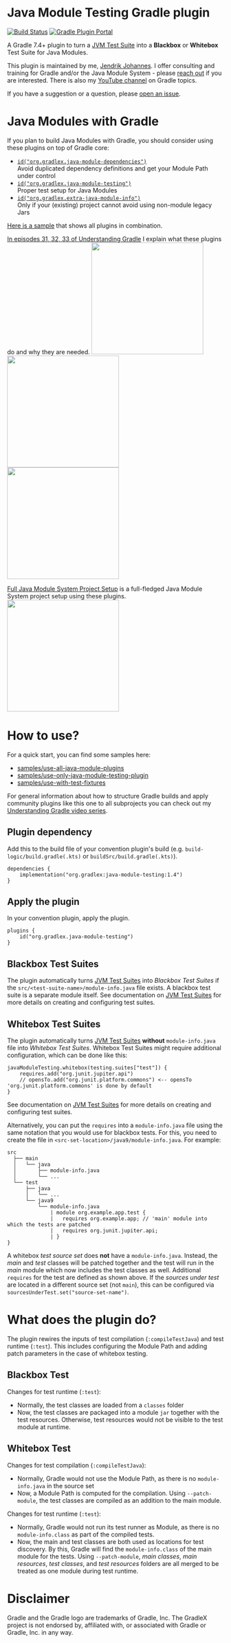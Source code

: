 # Java Module Testing Gradle plugin

[![Build Status](https://img.shields.io/endpoint.svg?url=https%3A%2F%2Factions-badge.atrox.dev%2Fgradlex-org%2Fjava-module-testing%2Fbadge%3Fref%3Dmain&style=flat)](https://actions-badge.atrox.dev/gradlex-org/java-module-testing/goto?ref=main)
[![Gradle Plugin Portal](https://img.shields.io/maven-metadata/v?label=Plugin%20Portal&metadataUrl=https%3A%2F%2Fplugins.gradle.org%2Fm2%2Forg%2Fgradlex%2Fjava-module-testing%2Forg.gradlex.java-module-testing.gradle.plugin%2Fmaven-metadata.xml)](https://plugins.gradle.org/plugin/org.gradlex.java-module-testing)

A Gradle 7.4+ plugin to turn a [JVM Test Suite](https://docs.gradle.org/current/userguide/jvm_test_suite_plugin.html#sec:jvm_test_suite_configuration)
into a **Blackbox** or **Whitebox** Test Suite for Java Modules.

This plugin is maintained by me, [Jendrik Johannes](https://github.com/jjohannes).
I offer consulting and training for Gradle and/or the Java Module System - please [reach out](mailto:jendrik.johannes@gmail.com) if you are interested.
There is also my [YouTube channel](https://www.youtube.com/playlist?list=PLWQK2ZdV4Yl2k2OmC_gsjDpdIBTN0qqkE) on Gradle topics.

If you have a suggestion or a question, please [open an issue](https://github.com/gradlex-org/java-module-testing/issues/new).

# Java Modules with Gradle

If you plan to build Java Modules with Gradle, you should consider using these plugins on top of Gradle core:

- [`id("org.gradlex.java-module-dependencies")`](https://github.com/gradlex-org/java-module-dependencies)  
  Avoid duplicated dependency definitions and get your Module Path under control
- [`id("org.gradlex.java-module-testing")`](https://github.com/gradlex-org/java-module-testing)  
  Proper test setup for Java Modules
- [`id("org.gradlex.extra-java-module-info")`](https://github.com/gradlex-org/extra-java-module-info)  
  Only if your (existing) project cannot avoid using non-module legacy Jars

[Here is a sample](https://github.com/gradlex-org/java-module-testing/tree/main/samples/use-all-java-module-plugins)
that shows all plugins in combination.

[In episodes 31, 32, 33 of Understanding Gradle](https://github.com/jjohannes/understanding-gradle) I explain what these plugins do and why they are needed.
[<img src="https://onepiecesoftware.github.io/img/videos/31.png" width="260">](https://www.youtube.com/watch?v=X9u1taDwLSA&list=PLWQK2ZdV4Yl2k2OmC_gsjDpdIBTN0qqkE)
[<img src="https://onepiecesoftware.github.io/img/videos/32.png" width="260">](https://www.youtube.com/watch?v=T9U0BOlVc-c&list=PLWQK2ZdV4Yl2k2OmC_gsjDpdIBTN0qqkE)
[<img src="https://onepiecesoftware.github.io/img/videos/33.png" width="260">](https://www.youtube.com/watch?v=6rFEDcP8Noc&list=PLWQK2ZdV4Yl2k2OmC_gsjDpdIBTN0qqkE)

[Full Java Module System Project Setup](https://github.com/jjohannes/gradle-project-setup-howto/tree/java_module_system) is a full-fledged Java Module System project setup using these plugins.  
[<img src="https://onepiecesoftware.github.io/img/videos/15-3.png" width="260">](https://www.youtube.com/watch?v=uRieSnovlVc&list=PLWQK2ZdV4Yl2k2OmC_gsjDpdIBTN0qqkE)

# How to use?

For a quick start, you can find some samples here:
* [samples/use-all-java-module-plugins](samples/use-all-java-module-plugins)
* [samples/use-only-java-module-testing-plugin](samples/use-only-java-module-testing-plugin)
* [samples/use-with-test-fixtures](samples/use-with-test-fixtures)

For general information about how to structure Gradle builds and apply community plugins like this one to all subprojects
you can check out my [Understanding Gradle video series](https://www.youtube.com/playlist?list=PLWQK2ZdV4Yl2k2OmC_gsjDpdIBTN0qqkE).

## Plugin dependency

Add this to the build file of your convention plugin's build
(e.g. `build-logic/build.gradle(.kts)` or `buildSrc/build.gradle(.kts)`).

```
dependencies {
    implementation("org.gradlex:java-module-testing:1.4")
}
```

## Apply the plugin

In your convention plugin, apply the plugin.

```
plugins {
    id("org.gradlex.java-module-testing")
}
```

## Blackbox Test Suites

The plugin automatically turns [JVM Test Suites](https://docs.gradle.org/current/userguide/jvm_test_suite_plugin.html) into _Blackbox Test Suites_ if the `src/<test-suite-name>/module-info.java` file exists.
A blackbox test suite is a separate module itself.
See documentation on [JVM Test Suites](https://docs.gradle.org/current/userguide/jvm_test_suite_plugin.html#sec:jvm_test_suite_configuration) for more details on creating and configuring test suites.

## Whitebox Test Suites

The plugin automatically turns [JVM Test Suites](https://docs.gradle.org/current/userguide/jvm_test_suite_plugin.html) **without** `module-info.java` file into _Whitebox Test Suites_.
Whitebox Test Suites might require additional configuration, which can be done like this:

```
javaModuleTesting.whitebox(testing.suites["test"]) {
    requires.add("org.junit.jupiter.api")
    // opensTo.add("org.junit.platform.commons") <-- opensTo 'org.junit.platform.commons' is done by default
}
```

See documentation on [JVM Test Suites](https://docs.gradle.org/current/userguide/jvm_test_suite_plugin.html#sec:jvm_test_suite_configuration) for more details on creating and configuring test suites.

Alternatively, you can put the `requires` into a `module-info.java` file using the same notation that you would use for blackbox tests.
For this, you need to create the file in `<src-set-location>/java9/module-info.java`. For example:

```
src
  ├── main
  │   └── java
  │       ├── module-info.java
  │       └── ...
  └── test
      ├── java
      │   └── ...
      └── java9
          └── module-info.java
              | module org.example.app.test {
              |   requires org.example.app; // 'main' module into which the tests are patched
              |   requires org.junit.jupiter.api;
              | }
}
```

A whitebox _test source set_ does **not** have a `module-info.java`.
Instead, the _main_ and _test_ classes will be patched together and the test will run in the _main_ module which now includes the test classes as well.
Additional `requires` for the test are defined as shown above.
If the _sources under test_ are located in a different source set (not `main`), this can be configured via `sourcesUnderTest.set("source-set-name")`.

# What does the plugin do?

The plugin rewires the inputs of test compilation (`:compileTestJava`) and test runtime (`:test`).
This includes configuring the Module Path and adding patch parameters in the case of whitebox testing.

## Blackbox Test

Changes for test runtime (`:test`):
- Normally, the test classes are loaded from a `classes` folder
- Now, the test classes are packaged into a module `jar` together with the test resources. Otherwise, test resources would not be visible to the test module at runtime.

## Whitebox Test

Changes for test compilation (`:compileTestJava`):
- Normally, Gradle would not use the Module Path, as there is no `module-info.java` in the source set
- Now, a Module Path is computed for the compilation. 
  Using `--patch-module`, the test classes are compiled as an addition to the main module.

Changes for test runtime (`:test`):
- Normally, Gradle would not run its test runner as Module, as there is no `module-info.class` as part of the compiled tests.
- Now, the main and test classes are both used as locations for test discovery.
  By this, Gradle will find the `module-info.class` of the main module for the tests.
  Using `--patch-module`, _main classes_, _main resources_, _test classes_, and _test resources_ folders are all merged to be treated as one module during test runtime.

# Disclaimer

Gradle and the Gradle logo are trademarks of Gradle, Inc.
The GradleX project is not endorsed by, affiliated with, or associated with Gradle or Gradle, Inc. in any way.
